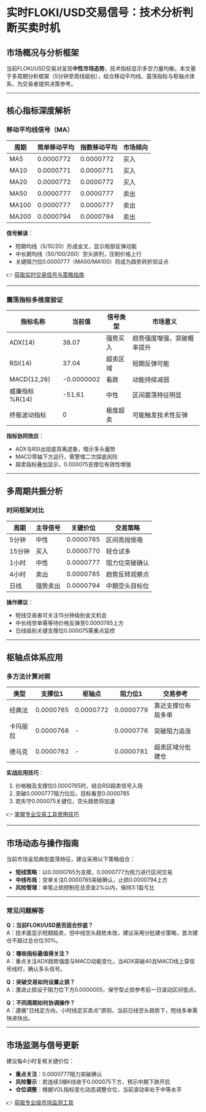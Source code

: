 # 实时FLOKI/USD交易信号：技术分析判断买卖时机

## 市场概况与分析框架
当前FLOKI/USD交易对呈现**中性市场态势**，技术指标显示多空力量均衡。本文基于多周期分析框架（5分钟至周线级别），结合移动平均线、震荡指标与枢轴点体系，为交易者提供决策参考。

---

## 核心指标深度解析
### 移动平均线信号（MA）
| 周期   | 简单移动平均 | 指数移动平均 | 市场倾向 |
|--------|--------------|--------------|----------|
| MA5    | 0.0000772    | 0.0000772    | 买入     |
| MA10   | 0.0000771    | 0.0000771    | 买入     |
| MA20   | 0.0000772    | 0.0000772    | 买入     |
| MA50   | 0.0000777    | 0.0000777    | 卖出     |
| MA100  | 0.0000777    | 0.0000777    | 卖出     |
| MA200  | 0.0000794    | 0.0000794    | 卖出     |

**信号解读**：
- 短期均线（5/10/20）形成金叉，显示局部反弹动能
- 中长期均线（50/100/200）空头排列，压制价格上行
- 关键阻力位0.0000777（MA50/MA100）将成为趋势转折验证点

👉 [获取实时交易信号与策略指南](https://bit.ly/okx_welcome)

---

### 震荡指标多维度验证
| 指标名称           | 当前值        | 信号类型   | 市场意义                     |
|--------------------|---------------|------------|------------------------------|
| ADX(14)           | 38.07         | 强势买入   | 趋势强度增强，突破概率提升   |
| RSI(14)           | 37.04         | 超卖区域   | 短期反弹可能                 |
| MACD(12,26)       | -0.0000002    | 看跌       | 动能持续减弱                 |
| 威廉指标 %R(14)   | -51.61        | 中性       | 区间震荡特征明显             |
| 终极波动指标      | 0             | 极度超卖   | 可能触发技术性反弹           |

**指标协同效应**：
- ADX与RSI出现底背离迹象，暗示多头蓄势
- MACD零轴下方运行，需警惕二次探底风险
- 超卖指标叠加显示，0.000075支撑位有效性增强

---

## 多周期共振分析
### 时间框架对比
| 周期   | 主导信号 | 关键价位      | 交易策略                 |
|--------|----------|---------------|--------------------------|
| 5分钟  | 中性     | 0.0000765     | 区间高抛低吸             |
| 15分钟 | 买入     | 0.0000770     | 轻仓试多                 |
| 1小时  | 中性     | 0.0000777     | 阻力位突破确认           |
| 4小时  | 卖出     | 0.0000785     | 趋势反转观察点           |
| 日线   | 强势卖出 | 0.0000794     | 中期空头目标位           |

**操作建议**：
- 短线交易者可关注15分钟级别金叉机会
- 中长线空单需等待价格反弹至0.0000785上方
- 日线级别关键支撑位0.000075需重点监控

---

## 枢轴点体系应用
### 多方法计算对照
| 类型     | 支撑位1    | 枢轴点     | 阻力位1    | 交易参考               |
|----------|------------|------------|------------|------------------------|
| 经典法   | 0.0000765  | 0.0000772  | 0.0000779  | 靠近支撑位布局多单     |
| 卡玛丽拉 | 0.0000768  | -          | 0.0000776  | 突破阻力追涨           |
| 德马克   | 0.0000762  | -          | 0.0000781  | 超卖区域分批建仓       |

**实战应用技巧**：
1. 价格触及支撑位0.0000765时，结合RSI超卖信号入场
2. 突破0.0000777阻力位后，目标看至0.0000785
3. 若失守0.000075关键位，空头趋势将加速

👉 [掌握专业交易工具使用技巧](https://bit.ly/okx_welcome)

---

## 市场动态与操作指南
当前市场呈现典型震荡特征，建议采用以下策略组合：
- **短线策略**：以0.0000765为支撑，0.0000777为阻力进行区间交易
- **中线布局**：空单关注0.0000785突破确认，止损0.0000794上方
- **风险管理**：单笔止损控制在总资金2%以内，保持3:1盈亏比

---

### 常见问题解答
**Q：当前FLOKI/USD是否适合抄底？**  
A：技术面显示短期超卖，但中线空头趋势未改，建议采用分批建仓策略，首次建仓不超过总仓位30%。

**Q：哪些指标最值得关注？**  
A：重点关注ADX趋势强度与MACD动能变化，当ADX突破40且MACD线上穿信号线时，确认多头信号。

**Q：突破交易如何设置止损？**  
A：激进止损设于阻力位下方0.0000005，保守型止损参考前一日波动区间低点。

**Q：不同周期如何协调操作？**  
A：遵循"日线定方向，小时线定买卖点"原则，当前日线空头趋势下，短线多单需快进快出。

---

## 市场监测与信号更新
建议每4小时复核关键价位：
- **重点关注**：0.0000777阻力突破确认
- **风险警示**：若连续3根K线收于0.000075下方，预示中期下跌开启
- **仓位调整**：根据VOL指标变化动态调整仓位，当前波动率处于中等水平

👉 [获取专业级市场监测工具](https://bit.ly/okx_welcome)